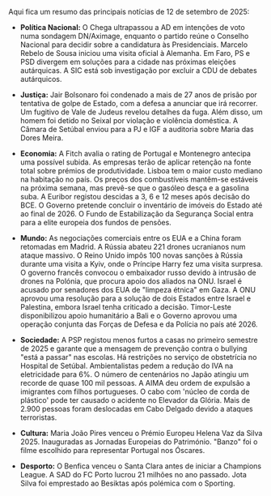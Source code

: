 Aqui fica um resumo das principais notícias de 12 de setembro de 2025:

*   **Política Nacional:** O Chega ultrapassou a AD em intenções de voto numa sondagem DN/Aximage, enquanto o partido reúne o Conselho Nacional para decidir sobre a candidatura às Presidenciais. Marcelo Rebelo de Sousa iniciou uma visita oficial à Alemanha. Em Faro, PS e PSD divergem em soluções para a cidade nas próximas eleições autárquicas. A SIC está sob investigação por excluir a CDU de debates autárquicos.

*   **Justiça:** Jair Bolsonaro foi condenado a mais de 27 anos de prisão por tentativa de golpe de Estado, com a defesa a anunciar que irá recorrer. Um fugitivo de Vale de Judeus revelou detalhes da fuga. Além disso, um homem foi detido no Seixal por violação e violência doméstica. A Câmara de Setúbal enviou para a PJ e IGF a auditoria sobre Maria das Dores Meira.

*   **Economia:** A Fitch avalia o rating de Portugal e Montenegro antecipa uma possível subida. As empresas terão de aplicar retenção na fonte total sobre prémios de produtividade. Lisboa tem o maior custo mediano na habitação no país. Os preços dos combustíveis mantêm-se estáveis na próxima semana, mas prevê-se que o gasóleo desça e a gasolina suba. A Euribor registou descidas a 3, 6 e 12 meses após decisão do BCE. O Governo pretende concluir o inventário de imóveis do Estado até ao final de 2026. O Fundo de Estabilização da Segurança Social entra para a elite europeia dos fundos de pensões.

*   **Mundo:** As negociações comerciais entre os EUA e a China foram retomadas em Madrid. A Rússia abateu 221 drones ucranianos num ataque massivo. O Reino Unido impôs 100 novas sanções à Rússia durante uma visita a Kyiv, onde o Príncipe Harry fez uma visita surpresa. O governo francês convocou o embaixador russo devido à intrusão de drones na Polónia, que procura apoio dos aliados na ONU. Israel é acusado por senadores dos EUA de "limpeza étnica" em Gaza. A ONU aprovou uma resolução para a solução de dois Estados entre Israel e Palestina, embora Israel tenha criticado a decisão. Timor-Leste disponibilizou apoio humanitário a Bali e o Governo aprovou uma operação conjunta das Forças de Defesa e da Polícia no país até 2026.

*   **Sociedade:** A PSP registou menos furtos a casas no primeiro semestre de 2025 e garante que a mensagem de prevenção contra o bullying "está a passar" nas escolas. Há restrições no serviço de obstetrícia no Hospital de Setúbal. Ambientalistas pedem a redução do IVA na eletricidade para 6%. O número de centenários no Japão atingiu um recorde de quase 100 mil pessoas. A AIMA deu ordem de expulsão a imigrantes com filhos portugueses. O cabo com 'núcleo de corda de plástico' pode ter causado o acidente no Elevador da Glória. Mais de 2.900 pessoas foram deslocadas em Cabo Delgado devido a ataques terroristas.

*   **Cultura:** Maria João Pires venceu o Prémio Europeu Helena Vaz da Silva 2025. Inauguradas as Jornadas Europeias do Património. "Banzo" foi o filme escolhido para representar Portugal nos Óscares.

*   **Desporto:** O Benfica venceu o Santa Clara antes de iniciar a Champions League. A SAD do FC Porto lucrou 21 milhões no ano passado. Jota Silva foi emprestado ao Besiktas após polémica com o Sporting.